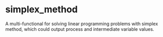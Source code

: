 # simplex_method
A multi-functional for solving linear programming problems with simplex method, which could output process and intermediate variable values.
